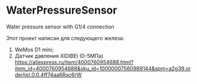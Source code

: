 # WaterPressureSensor
Water pressure sensor with G1/4 connection

Этот проект написан для следующего железа:
1. WeMos D1 mini;
2. Датчик давления XIDIBEI (0-5МПа)
https://aliexpress.ru/item/4000760954688.html?item_id=4000760954688&sku_id=10000007560989144&spm=a2g39.orderlist.0.0.4ff74aa6Rxc6rW
